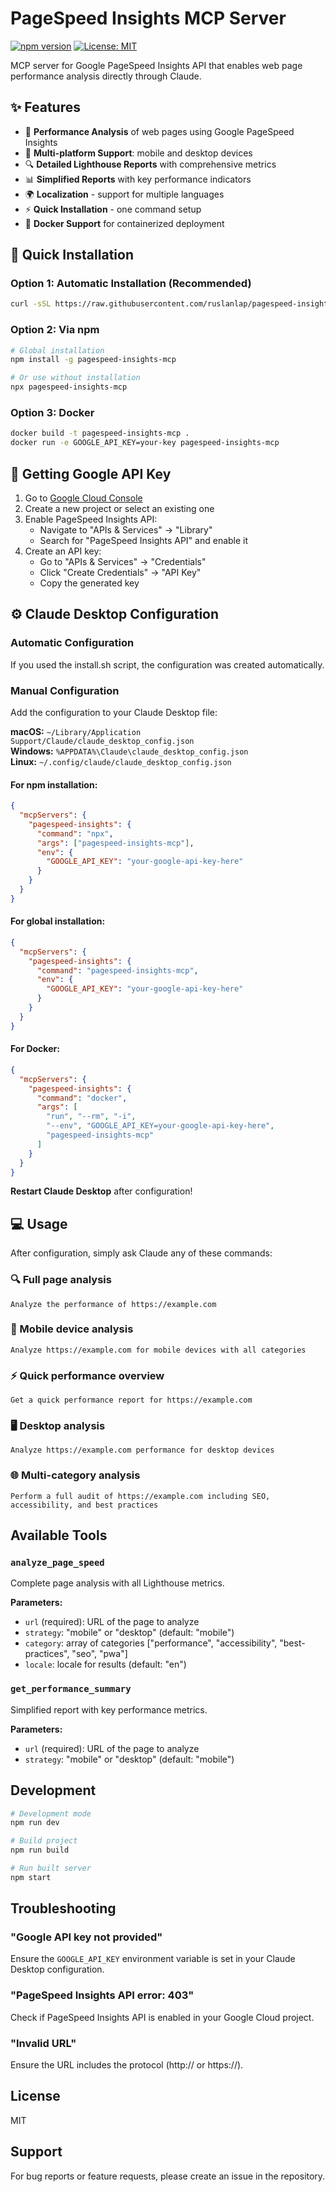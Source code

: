 # PageSpeed Insights MCP Server

[![npm version](https://badge.fury.io/js/pagespeed-insights-mcp.svg)](https://www.npmjs.com/package/pagespeed-insights-mcp)
[![License: MIT](https://img.shields.io/badge/License-MIT-yellow.svg)](https://opensource.org/licenses/MIT)

MCP server for Google PageSpeed Insights API that enables web page performance analysis directly through Claude.

## ✨ Features

- 🚀 **Performance Analysis** of web pages using Google PageSpeed Insights
- 📱 **Multi-platform Support**: mobile and desktop devices
- 🔍 **Detailed Lighthouse Reports** with comprehensive metrics
- 📊 **Simplified Reports** with key performance indicators
- 🌍 **Localization** - support for multiple languages
- ⚡ **Quick Installation** - one command setup
- 🐳 **Docker Support** for containerized deployment

## 🚀 Quick Installation

### Option 1: Automatic Installation (Recommended)

```bash
curl -sSL https://raw.githubusercontent.com/ruslanlap/pagespeed-insights-mcp/main/install.sh | bash
```

### Option 2: Via npm

```bash
# Global installation
npm install -g pagespeed-insights-mcp

# Or use without installation
npx pagespeed-insights-mcp
```

### Option 3: Docker

```bash
docker build -t pagespeed-insights-mcp .
docker run -e GOOGLE_API_KEY=your-key pagespeed-insights-mcp
```

## 🔑 Getting Google API Key

1. Go to [Google Cloud Console](https://console.cloud.google.com/)
2. Create a new project or select an existing one
3. Enable PageSpeed Insights API:
   - Navigate to "APIs & Services" → "Library"
   - Search for "PageSpeed Insights API" and enable it
4. Create an API key:
   - Go to "APIs & Services" → "Credentials"
   - Click "Create Credentials" → "API Key"
   - Copy the generated key

## ⚙️ Claude Desktop Configuration

### Automatic Configuration
If you used the install.sh script, the configuration was created automatically.

### Manual Configuration

Add the configuration to your Claude Desktop file:

**macOS:** `~/Library/Application Support/Claude/claude_desktop_config.json`  
**Windows:** `%APPDATA%\Claude\claude_desktop_config.json`  
**Linux:** `~/.config/claude/claude_desktop_config.json`

#### For npm installation:
```json
{
  "mcpServers": {
    "pagespeed-insights": {
      "command": "npx",
      "args": ["pagespeed-insights-mcp"],
      "env": {
        "GOOGLE_API_KEY": "your-google-api-key-here"
      }
    }
  }
}
```

#### For global installation:
```json
{
  "mcpServers": {
    "pagespeed-insights": {
      "command": "pagespeed-insights-mcp",
      "env": {
        "GOOGLE_API_KEY": "your-google-api-key-here"
      }
    }
  }
}
```

#### For Docker:
```json
{
  "mcpServers": {
    "pagespeed-insights": {
      "command": "docker",
      "args": [
        "run", "--rm", "-i",
        "--env", "GOOGLE_API_KEY=your-google-api-key-here",
        "pagespeed-insights-mcp"
      ]
    }
  }
}
```

**Restart Claude Desktop** after configuration!

## 💻 Usage

After configuration, simply ask Claude any of these commands:

### 🔍 Full page analysis
```
Analyze the performance of https://example.com
```

### 📱 Mobile device analysis
```
Analyze https://example.com for mobile devices with all categories
```

### ⚡ Quick performance overview
```
Get a quick performance report for https://example.com
```

### 🖥️ Desktop analysis
```
Analyze https://example.com performance for desktop devices
```

### 🌐 Multi-category analysis
```
Perform a full audit of https://example.com including SEO, accessibility, and best practices
```

## Available Tools

### `analyze_page_speed`

Complete page analysis with all Lighthouse metrics.

**Parameters:**
- `url` (required): URL of the page to analyze
- `strategy`: "mobile" or "desktop" (default: "mobile")
- `category`: array of categories ["performance", "accessibility", "best-practices", "seo", "pwa"]
- `locale`: locale for results (default: "en")

### `get_performance_summary`

Simplified report with key performance metrics.

**Parameters:**
- `url` (required): URL of the page to analyze
- `strategy`: "mobile" or "desktop" (default: "mobile")

## Development

```bash
# Development mode
npm run dev

# Build project
npm run build

# Run built server
npm start
```

## Troubleshooting

### "Google API key not provided"
Ensure the `GOOGLE_API_KEY` environment variable is set in your Claude Desktop configuration.

### "PageSpeed Insights API error: 403"
Check if PageSpeed Insights API is enabled in your Google Cloud project.

### "Invalid URL"
Ensure the URL includes the protocol (http:// or https://).

## License

MIT

## Support

For bug reports or feature requests, please create an issue in the repository.